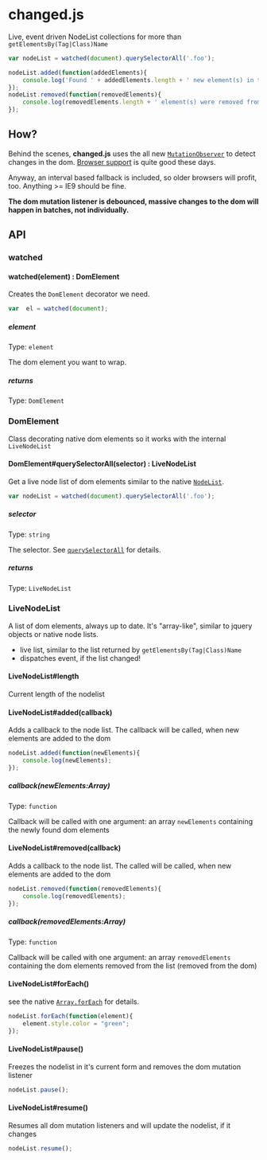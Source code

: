 changed.js
==========

Live, event driven NodeList collections for more than `getElementsBy(Tag|Class)Name`

```javascript
var nodeList = watched(document).querySelectorAll('.foo');

nodeList.added(function(addedElements){
	console.log('Found ' + addedElements.length + ' new element(s) in this list. Total length: ' + nodeList.length);
});
nodeList.removed(function(removedElements){
	console.log(removedElements.length + ' element(s) were removed from this list. Total length: ' + nodeList.length);
});
```
## How?

Behind the scenes, **changed.js** uses the all new [`MutationObserver`](http://devdocs.io/dom/mutationobserver) to detect changes in the dom. [Browser support](http://caniuse.com/#feat=mutationobserver) is quite good these days.

Anyway, an interval based fallback is included, so older browsers will profit, too. Anything >= IE9 should be fine.

**The dom mutation listener is debounced, massive changes to the dom will happen in batches, not individually.**

## API

### watched

#### watched(element) : DomElement

Creates the `DomElement` decorator we need.

```javascript
var  el = watched(document);
```

##### element
Type: `element`

The dom element you want to wrap.


##### returns
Type: `DomElement`

### DomElement

Class decorating native dom elements so it works with the internal `LiveNodeList`

#### DomElement#querySelectorAll(selector) : LiveNodeList

Get a live node list of dom elements similar to the native [`NodeList`](http://devdocs.io/dom/nodelist).

```javascript
var nodeList = watched(document).querySelectorAll('.foo');
```

##### selector
Type: `string`

The selector. See [`querySelectorAll`](http://devdocs.io/dom/document.queryselectorall) for details.

##### returns
Type: `LiveNodeList`

### LiveNodeList

A list of dom elements, always up to date. It's "array-like", similar to jquery objects or native node lists.

- live list, similar to the list returned by `getElementsBy(Tag|Class)Name`
- dispatches event, if the list changed!

#### LiveNodeList#length

Current length of the nodelist

#### LiveNodeList#added(callback)

Adds a callback to the node list. The callback will be called, when new elements are added to the dom

```javascript
nodeList.added(function(newElements){
	console.log(newElements);
});
```

##### callback(newElements:Array)
Type: `function`

Callback will be called with one argument: an array `newElements` containing the newly found dom elements

#### LiveNodeList#removed(callback)

Adds a callback to the node list. The called will be called, when new elements are added to the dom

```javascript
nodeList.removed(function(removedElements){
	console.log(removedElements);
});
```

##### callback(removedElements:Array)
Type: `function`

Callback will be called with one argument: an array `removedElements` containing the dom elements removed from the list (removed from the dom)

#### LiveNodeList#forEach()

see the native [`Array.forEach`](http://devdocs.io/javascript/global_objects/array/foreach) for details.

```javascript
nodeList.forEach(function(element){
	element.style.color = "green";
});
```

#### LiveNodeList#pause()

Freezes the nodelist in it's current form and removes the dom mutation listener

```javascript
nodeList.pause();
```

#### LiveNodeList#resume()

Resumes all dom mutation listeners and will update the nodelist, if it changes

```javascript
nodeList.resume();
```
